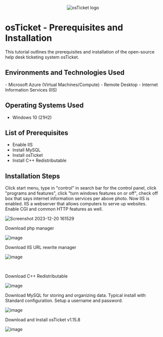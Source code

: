 <p align="center">
<img src="https://i.imgur.com/Clzj7Xs.png" alt="osTicket logo"/>
</p>

<h1>osTicket - Prerequisites and Installation</h1>
This tutorial outlines the prerequisites and installation of the open-source help desk ticketing system osTicket.<br />

<h2>Environments and Technologies Used</h2>
- Microsoft Azure (Virtual Machines/Compute)
- Remote Desktop
- Internet Information Services (IIS)

<h2>Operating Systems Used </h2>

- Windows 10</b> (21H2)

<h2>List of Prerequisites</h2>

- Enable IIS
- Install MySQL
- Install osTicket
- Install C++ Redistributable

<h2>Installation Steps</h2>

<p>
Click start menu, type in "control" in search bar for the control panel, click "programs and features", click "turn windows features on or off", check off box that says internet information services per above photo. Now IIS is enabled. IIS a webserver that allows computers to serve up websites. Enable CGI and common HTTP features as well.
</p>

<p>
  
  ![Screenshot 2023-12-20 161529](https://github.com/Tameshia1/osticket-prereqs/assets/134106396/f68e2dbd-7fcd-4390-968a-97952ed16096)

<p>
  
Download php manager

  ![image](https://github.com/Tameshia1/osticket-prereqs/assets/134106396/c9d5c5d3-b543-49f9-a805-92e2034e8059)

</p>


<p>
  Download IIS URL rewrite manager
</p>

![image](https://github.com/Tameshia1/osticket-prereqs/assets/134106396/2db6ebab-db6a-4318-b6de-3b4d8de0f925)

<br />

<p>
Download C++ Redistributable
  
  ![image](https://github.com/Tameshia1/osticket-prereqs/assets/134106396/4c79c9e4-8276-48d8-bf17-d6910ae2083d)

</p>


  <p>
    Download MySQL for storing and organizing data. Typical install with Standard configuration. Setup a username and password.
    
  ![image](https://github.com/Tameshia1/osticket-prereqs/assets/134106396/86e97e49-ea3d-4fa9-a845-e8f733e631d7)
    
  </p>
  <p> 
   Download and Install osTicket v1.15.8 
  
  ![image](https://github.com/Tameshia1/osticket-prereqs/assets/134106396/46447f18-b2f6-4fcd-b754-13f40ffb04e6)

  </p>
   
</p>
<br />
